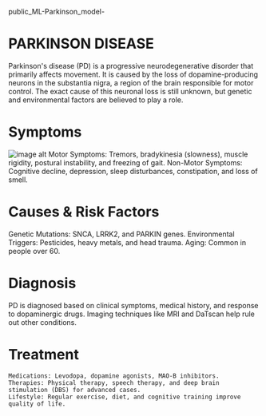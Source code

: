 public_ML-Parkinson_model-
# PARKINSON DISEASE 
Parkinson's disease (PD) is a progressive neurodegenerative disorder that primarily affects movement. It is caused by the loss of dopamine-producing neurons in the substantia nigra, a region of the brain responsible for motor control. The exact cause of this neuronal loss is still unknown, but genetic and environmental factors are believed to play a role.

# Symptoms
![image alt](https://github.com/AManan651/public_ML-Parkinson_model-/blob/main/parkinson-disease-symptoms-infographic_1308-48394.jpg?raw=true)
Motor Symptoms: Tremors, bradykinesia (slowness), muscle rigidity, postural instability, and freezing of gait.
Non-Motor Symptoms: Cognitive decline, depression, sleep disturbances, constipation, and loss of smell.

# Causes & Risk Factors
Genetic Mutations: SNCA, LRRK2, and PARKIN genes.
Environmental Triggers: Pesticides, heavy metals, and head trauma.
Aging: Common in people over 60.

# Diagnosis
PD is diagnosed based on clinical symptoms, medical history, and response to dopaminergic drugs. Imaging techniques like MRI and DaTscan help rule out other conditions.

# Treatment
    Medications: Levodopa, dopamine agonists, MAO-B inhibitors.
    Therapies: Physical therapy, speech therapy, and deep brain stimulation (DBS) for advanced cases.
    Lifestyle: Regular exercise, diet, and cognitive training improve quality of life.    
    
